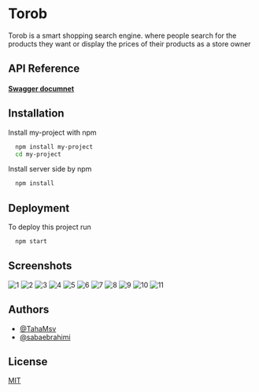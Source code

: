 
# Torob 

Torob is a smart shopping search engine. where people search for the products they want or display the prices of their products as a store owner


## API Reference

#### [Swagger documnet](https://app.swaggerhub.com/apis/sabaebrahimi/Torob/1.0.0#)




## Installation

Install my-project with npm

```bash
  npm install my-project
  cd my-project
```
Install server side by npm

```bash
  npm install 
```
    
## Deployment

To deploy this project run

```bash
  npm start
```


## Screenshots

![1](https://user-images.githubusercontent.com/66914340/177015522-9f4ca431-2842-422a-875b-ec1f455c4482.jpg)
![2](https://user-images.githubusercontent.com/66914340/177015526-66cfe258-3965-46d2-a78f-dd08e92190f6.jpg)
![3](https://user-images.githubusercontent.com/66914340/177015533-df21f303-ad29-4dd1-846f-9aaf84685c24.jpg)
![4](https://user-images.githubusercontent.com/66914340/177015536-2138cc51-73b2-4a35-a369-e9dd90ff9de1.jpg)
![5](https://user-images.githubusercontent.com/66914340/177015539-f4ef0bd3-c132-45ab-a1f8-62086b9f3f08.jpg)
![6](https://user-images.githubusercontent.com/66914340/177015540-a7cd4983-5f9f-48d8-a191-643064d38ab4.jpg)
![7](https://user-images.githubusercontent.com/66914340/177015541-17bef8d4-f332-40e3-9241-8cc1bb3a456e.jpg)
![8](https://user-images.githubusercontent.com/66914340/177015542-9bcb2e52-2da7-482d-8742-6eedfcca22be.jpg)
![9](https://user-images.githubusercontent.com/66914340/177015546-af6a5fe8-bc1c-4072-8086-48755d6b4753.jpg)
![10](https://user-images.githubusercontent.com/66914340/177015548-2b762fbf-32c1-42f1-b68b-e1153d87d763.jpg)
![11](https://user-images.githubusercontent.com/66914340/177015551-f18841cf-983e-4b4f-a6ef-fef76649bb33.jpg)

## Authors

- [@TahaMsv](https://github.com/TahaMsv)
- [@sabaebrahimi](https://github.com/sabaebrahimi)


## License

[MIT](https://choosealicense.com/licenses/mit/)

